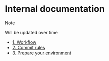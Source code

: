 # Internal documentation

> [!NOTE]  
> Will be updated over time

- [1. Workflow](https://github.com/Project-Workshop-Team-2/docs/blob/main/docs/1-workflow.md)
- [2. Commit rules](https://github.com/Project-Workshop-Team-2/docs/blob/main/docs/2-commit-rules.md)
- [3. Prepare your environment](https://github.com/Project-Workshop-Team-2/docs/blob/main/docs/3-prepare-your-environment.md)
